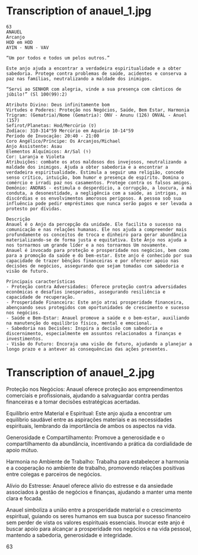 # Transcription of anauel_1.jpg

```
63
ANAUEL
Arcanjo
HOD em HOD
AYIN - NUN - VAV

“Um por todos e todos um pelos outros.”

Este anjo ajuda a encontrar a verdadeira espiritualidade e a obter sabedoria. Protege contra problemas de saúde, acidentes e conserva a paz nas famílias, neutralizando a maldade dos inimigos.

“Servi ao SENHOR com alegria, vinde a sua presença com cânticos de júbilo!” (Sl 100(99):2)

Atributo Divino: Deus infinitamente bom
Virtudes e Poderes: Proteção nos Negócios, Saúde, Bem Estar, Harmonia
Trigram: (Gematria)/Nome (Gematria): ONV - Anunu (126) ONVAL - Anuel (157)
Sefirot/Planetas: Hod/Mercúrio (☿)
Zodíaco: 310-314°59 Mercúrio em Aquário 10-14°59
Período de Invocação: 20:40 - 21:00
Coro Angélico/Príncipe: Os Arcanjos/Michael
Anjo Assistente: Asau
Elementos Alquímicos: Ar/Sal (⚕)
Cor: Laranja e Violeta
Atribuições: combate os atos maldosos dos invejosos, neutralizando a maldade dos inimigos. Ajuda a obter sabedoria e a encontrar a verdadeira espiritualidade. Estimula a seguir uma religião, concede senso crítico, intuição, bom humor e presença de espírito. Domina o comércio e irradi paz nos casamentos. Protege contra os falsos amigos.
Demônio: ANDRAS - estimula o desperdício, a corrupção, a loucura, a má conduta, a desonestidade, a negligência com a saúde, as intrigas, as discórdias e os envolvimentos amorosos perigosos. A pessoa sob sua influência pode pedir empréstimos que nunca serão pagos e ser levada a protesto por dívidas.

Descrição
Anauel é o Anjo da percepção da unidade. Ele facilita o sucesso na comunicação e nas relações humanas. Ele nos ajuda a compreender mais profundamente os conceitos de troca e dinheiro para gerar abundância materializando-se de forma justa e equitativa. Este Anjo nos ajuda a nos tornarmos um grande líder e a nos tornarmos Um novamente.
Anauel é invocado para proteção e prosperidade nos negócios, bem como para a promoção da saúde e do bem-estar. Este anjo é conhecido por sua capacidade de trazer bênçãos financeiras e por oferecer apoio nas decisões de negócios, assegurando que sejam tomadas com sabedoria e visão de futuro.

Principais características
- Proteção contra Adversidades: Oferece proteção contra adversidades econômicas e desafios inesperados, assegurando resiliência e capacidade de recuperação.
- Prosperidade Financeira: Este anjo atrai prosperidade financeira, abençoando seus protegidos com oportunidades de crescimento e sucesso nos negócios.
- Saúde e Bem-Estar: Anauel promove a saúde e o bem-estar, auxiliando na manutenção do equilíbrio físico, mental e emocional.
- Sabedoria nas Decisões: Inspira a decisão com sabedoria e discernimento, especialmente em assuntos relacionados a finanças e investimentos.
- Visão do Futuro: Encoraja uma visão de futuro, ajudando a planejar a longo prazo e a antever as consequências das ações presentes.
```

# Transcription of anauel_2.jpg

Proteção nos Negócios: Anauel oferece proteção aos empreendimentos comerciais e profissionais, ajudando a salvaguardar contra perdas financeiras e a tomar decisões estratégicas acertadas.

Equilíbrio entre Material e Espiritual: Este anjo ajuda a encontrar um equilíbrio saudável entre as aspirações materiais e as necessidades espirituais, lembrando da importância de ambos os aspectos na vida.

Generosidade e Compartilhamento: Promove a generosidade e o compartilhamento da abundância, incentivando a prática da cordialidade de apoio mútuo.

Harmonia no Ambiente de Trabalho: Trabalha para estabelecer a harmonia e a cooperação no ambiente de trabalho, promovendo relações positivas entre colegas e parceiros de negócios.

Alívio do Estresse: Anauel oferece alívio do estresse e da ansiedade associados à gestão de negócios e finanças, ajudando a manter uma mente clara e focada.

Anauel simboliza a união entre a prosperidade material e o crescimento espiritual, guiando os seres humanos em sua busca por sucesso financeiro sem perder de vista os valores espirituais essenciais. Invocar este anjo é buscar apoio para alcançar a prosperidade nos negócios e na vida pessoal, mantendo a sabedoria, generosidade e integridade.

63